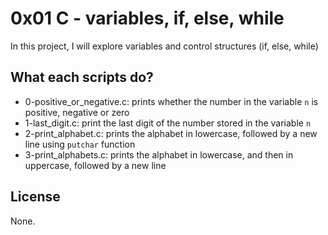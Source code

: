 # 0x01 C - variables, if, else, while

In this project, I will explore variables and control structures (if, else, while)

## What each scripts do?

* 0-positive_or_negative.c: prints whether the number in the variable `n` is positive, negative or zero
* 1-last_digit.c: print the last digit of the number stored in the variable `n`
* 2-print_alphabet.c: prints the alphabet in lowercase, followed by a new line using `putchar` function
* 3-print_alphabets.c: prints the alphabet in lowercase, and then in uppercase, followed by a new line

## License

None.